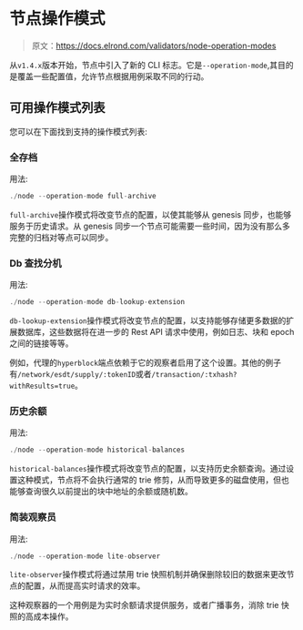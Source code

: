 # 节点操作模式

> 原文：<https://docs.elrond.com/validators/node-operation-modes>

 从`v1.4.x`版本开始，节点中引入了新的 CLI 标志。它是`--operation-mode`,其目的是覆盖一些配置值，允许节点根据用例采取不同的行动。

## 可用操作模式列表

您可以在下面找到支持的操作模式列表:

### 全存档

用法:

```rust
./node --operation-mode full-archive 
```

`full-archive`操作模式将改变节点的配置，以使其能够从 genesis 同步，也能够服务于历史请求。从 genesis 同步一个节点可能需要一些时间，因为没有那么多完整的归档对等点可以同步。

### Db 查找分机

用法:

```rust
./node --operation-mode db-lookup-extension 
```

`db-lookup-extension`操作模式将改变节点的配置，以支持能够存储更多数据的扩展数据库，这些数据将在进一步的 Rest API 请求中使用，例如日志、块和 epoch 之间的链接等等。

例如，代理的`hyperblock`端点依赖于它的观察者启用了这个设置。其他的例子有`/network/esdt/supply/:tokenID`或者`/transaction/:txhash?withResults=true`。

### 历史余额

用法:

```rust
./node --operation-mode historical-balances 
```

`historical-balances`操作模式将改变节点的配置，以支持历史余额查询。通过设置这种模式，节点将不会执行通常的 trie 修剪，从而导致更多的磁盘使用，但也能够查询很久以前提出的块中地址的余额或随机数。

### 简装观察员

用法:

```rust
./node --operation-mode lite-observer 
```

`lite-observer`操作模式将通过禁用 trie 快照机制并确保删除较旧的数据来更改节点的配置，从而提高实时请求的效率。

这种观察器的一个用例是为实时余额请求提供服务，或者广播事务，消除 trie 快照的高成本操作。
